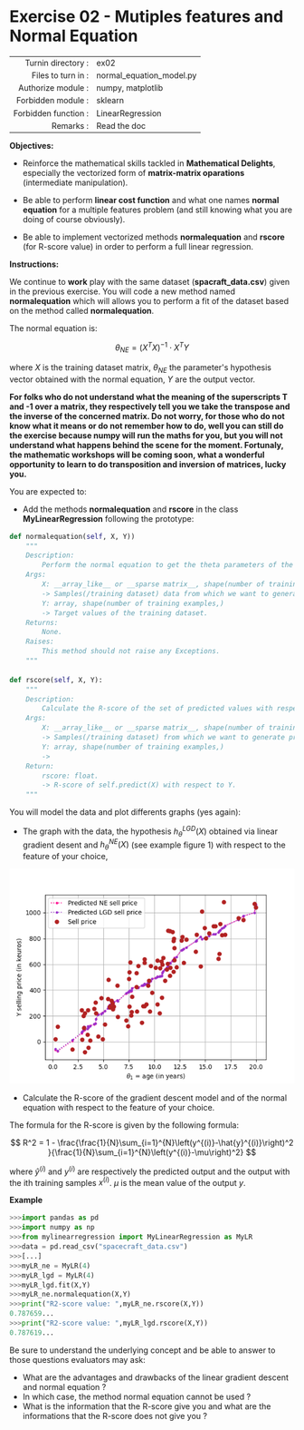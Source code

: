 # Exercise 02 - Mutiples features and Normal Equation

|                         |                    |
| -----------------------:| ------------------ |
|   Turnin directory :    |  ex02              |
|   Files to turn in :    |  normal_equation_model.py  |
|   Authorize module :    |  numpy, matplotlib |
|   Forbidden module :    |  sklearn           |
|   Forbidden function :  |  LinearRegression  |
|   Remarks :             |  Read the doc      |

**Objectives:** 

* Reinforce the mathematical skills tackled in **Mathematical Delights**, especially the vectorized form of __matrix-matrix oparations__ (intermediate manipulation).
* Be able to perform  __linear cost function__ and what one names  __normal equation__ for a multiple features problem (and still knowing what you are doing of course obviously).

* Be able to implement vectorized methods **normalequation** and **rscore** (for R-score value) in order to perform a full linear regression.


**Instructions:**

We continue to __work__ play with the same dataset (__spacraft_data.csv__) given in the previous exercise. 
You will code a new method named **normalequation** which will allows you to perform a fit of the dataset based on the method called __normalequation__.

The normal equation is:

$$
{\theta}_{NE} = \left({X}^{T} {X}\right)^{-1}\cdot{X}^T{Y}
$$

where ${X}$ is the training dataset matrix, ${\theta}_{NE}$ the parameter's hypothesis vector obtained with the normal equation, ${Y}$ are the output vector.

__For folks who do not understand what the meaning of the superscripts **T** and **-1** over a matrix, they respectively tell you we take the transpose and the inverse of the concerned matrix.
Do not worry, for those who do not know what it means or do not remember how to do, well you can still do the exercise because numpy will run the maths for you, but you will not understand what happens behind the scene for the moment.
Fortunaly, the mathematic workshops will be coming soon, what a wonderful opportunity to learn to do transposition and inversion of matrices, lucky you.__


You are expected to:
* Add the methods **normalequation** and **rscore** in the class **MyLinearRegression** following the prototype:
```python
def normalequation(self, X, Y))
	"""
	Description:
		Perform the normal equation to get the theta parameters of the hypothesis h and stock them in self.theta.
	Args:
		X: __array_like__ or __sparse matrix__, shape(number of training examples, number of features)
		-> Samples(/training dataset) data from which we want to generate predicted values.
		Y: array, shape(number of training examples,)
		-> Target values of the training dataset.
	Returns:
		None.
	Raises:
		This method should not raise any Exceptions.
	"""

def rscore(self, X, Y):
	"""
	Description:
		Calculate the R-score of the set of predicted values with respect to Y.
	Args:
		X: __array_like__ or __sparse matrix__, shape(number of training examples, number of features)
		-> Samples(/training dataset) from which we want to generate predicted values.
		Y: array, shape(number of training examples,)
		->
	Return:
		rscore: float.
		-> R-score of self.predict(X) with respect to Y.
	"""
```

You will model the data and plot differents graphs (yes again):
* The graph with the data, the hypothesis $h_{{\theta}}^{LGD}({X})$ obtained via linear gradient desent and $h_{{\theta}}^{NE}({X})$ (see example figure 1) with respect to the feature of your choice,

<img src="day01/assets/Figure_1_Sellprice_ne_lgd_vs_age.png" />

* Calculate the R-score of the gradient descent model and of the normal equation with respect to the feature of your choice.

The formula for the R-score is given by the following formula:

$$
R^2 = 1 - \frac{\frac{1}{N}\sum_{i=1}^{N}\left(y^{(i)}-\hat{y}^{(i)}\right)^2 }{\frac{1}{N}\sum_{i=1}^{N}\left(y^{(i)}-\mu\right)^2}
$$

where $\hat{y}^{(i)}$ and $y^(i)$ are respectively the predicted output and the output with the ith training samples $x^{(i)}$. $\mu$ is the mean value of the output $y$.

**Example**
```python
>>>import pandas as pd
>>>import numpy as np
>>>from mylinearregression import MyLinearRegression as MyLR
>>>data = pd.read_csv("spacecraft_data.csv")
>>>[...]
>>>myLR_ne = MyLR(4)
>>>myLR_lgd = MyLR(4)
>>>myLR_lgd.fit(X,Y)
>>>myLR_ne.normalequation(X,Y)
>>>print("R2-score value: ",myLR_ne.rscore(X,Y))
0.787659...
>>>print("R2-score value: ",myLR_lgd.rscore(X,Y))
0.787619...
```

Be sure to understand the underlying concept and be able to answer to those questions evaluators may ask:
* What are the advantages and drawbacks of the linear gradient descent and normal equation ?
* In which case, the method normal equation cannot be used ?
* What is the information that the R-score give you and what are the informations that the R-score does not give you ?

